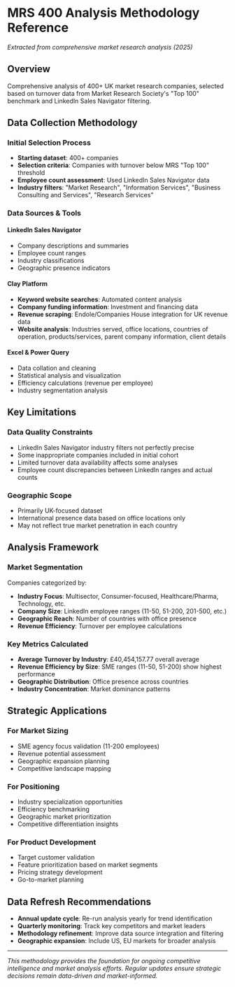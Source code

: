 # MRS 400 Analysis Methodology Reference

*Extracted from comprehensive market research analysis (2025)*

## Overview

Comprehensive analysis of 400+ UK market research companies, selected based on turnover data from Market Research Society's "Top 100" benchmark and LinkedIn Sales Navigator filtering.

## Data Collection Methodology

### Initial Selection Process
- **Starting dataset**: 400+ companies
- **Selection criteria**: Companies with turnover below MRS "Top 100" threshold
- **Employee count assessment**: Used LinkedIn Sales Navigator data
- **Industry filters**: "Market Research", "Information Services", "Business Consulting and Services", "Research Services"

### Data Sources & Tools

#### LinkedIn Sales Navigator
- Company descriptions and summaries
- Employee count ranges
- Industry classifications
- Geographic presence indicators

#### Clay Platform
- **Keyword website searches**: Automated content analysis
- **Company funding information**: Investment and financing data
- **Revenue scraping**: Endole/Companies House integration for UK revenue data
- **Website analysis**: Industries served, office locations, countries of operation, products/services, parent company information, client details

#### Excel & Power Query
- Data collation and cleaning
- Statistical analysis and visualization
- Efficiency calculations (revenue per employee)
- Industry segmentation analysis

## Key Limitations

### Data Quality Constraints
- LinkedIn Sales Navigator industry filters not perfectly precise
- Some inappropriate companies included in initial cohort
- Limited turnover data availability affects some analyses
- Employee count discrepancies between LinkedIn ranges and actual counts

### Geographic Scope
- Primarily UK-focused dataset
- International presence data based on office locations only
- May not reflect true market penetration in each country

## Analysis Framework

### Market Segmentation
Companies categorized by:
- **Industry Focus**: Multisector, Consumer-focused, Healthcare/Pharma, Technology, etc.
- **Company Size**: LinkedIn employee ranges (11-50, 51-200, 201-500, etc.)
- **Geographic Reach**: Number of countries with office presence
- **Revenue Efficiency**: Turnover per employee calculations

### Key Metrics Calculated
- **Average Turnover by Industry**: £40,454,157.77 overall average
- **Revenue Efficiency by Size**: SME ranges (11-50, 51-200) show highest performance
- **Geographic Distribution**: Office presence across countries
- **Industry Concentration**: Market dominance patterns

## Strategic Applications

### For Market Sizing
- SME agency focus validation (11-200 employees)
- Revenue potential assessment
- Geographic expansion planning
- Competitive landscape mapping

### For Positioning
- Industry specialization opportunities
- Efficiency benchmarking
- Geographic market prioritization
- Competitive differentiation insights

### For Product Development
- Target customer validation
- Feature prioritization based on market segments
- Pricing strategy development
- Go-to-market planning

## Data Refresh Recommendations

- **Annual update cycle**: Re-run analysis yearly for trend identification
- **Quarterly monitoring**: Track key competitors and market leaders
- **Methodology refinement**: Improve data source integration and filtering
- **Geographic expansion**: Include US, EU markets for broader analysis

---

*This methodology provides the foundation for ongoing competitive intelligence and market analysis efforts. Regular updates ensure strategic decisions remain data-driven and market-informed.*
